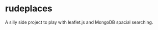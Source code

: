 rudeplaces
==========

A silly side project to play with leaflet.js and MongoDB spacial searching.


